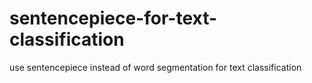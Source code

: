 # sentencepiece-for-text-classification
use sentencepiece instead of word segmentation for text classification
